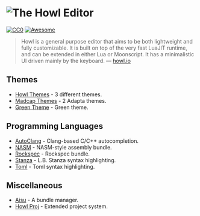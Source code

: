 # ![The Howl Editor](https://raw.githubusercontent.com/its-suun/awesome-howl/master/header.png)
[![CC0](https://img.shields.io/badge/license-CC0-759F78.svg)](https://creativecommons.org/publicdomain/zero/1.0/) [![Awesome](https://cdn.rawgit.com/sindresorhus/awesome/d7305f38d29fed78fa85652e3a63e154dd8e8829/media/badge.svg)](https://github.com/sindresorhus/awesome)

> Howl is a general purpose editor that aims to be both lightweight and fully customizable. It is built on top of the very fast LuaJIT runtime, and can be extended in either Lua or Moonscript. It has a minimalistic UI driven mainly by the keyboard. — [howl.io](http://howl.io/)

## Themes

- [Howl Themes](https://github.com/rokf/howl_themes) - 3 different themes.
- [Madcap Themes](https://github.com/MadcapJake/madcap_themes) - 2 Adapta themes.
- [Green Theme](https://github.com/its-suun/howl-green) - Green theme.

## Programming Languages

- [AutoClang](https://github.com/kirbyfan64/howl-autoclang) - Clang-based C/C++ autocompletion.
- [NASM](https://github.com/kirbyfan64/howl-nasm) - NASM-style assembly bundle.
- [Rockspec](https://github.com/rokf/rockspec) - Rockspec bundle.
- [Stanza](https://github.com/stanza-tools/howl-stanza-bundle) - L.B. Stanza syntax highlighting.
- [Toml](https://github.com/abaez/howl-toml) - Toml syntax highlighting.

## Miscellaneous

- [Aisu](https://github.com/kirbyfan64/aisu) - A bundle manager.
- [Howl Proj](https://github.com/kirbyfan64/howl-proj) - Extended project system.
